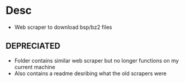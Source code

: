 # Desc
- Web scraper to download bsp/bz2 files

## DEPRECIATED 
- Folder contains similar web scraper but no longer functions on my current machine
- Also contains a readme desribing what the old scrapers were 

